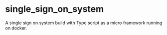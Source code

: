 # single_sign_on_system

A single sign on system build with Type script as a micro framework running on docker.
